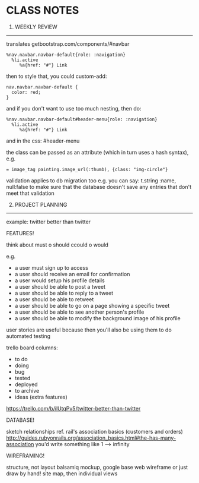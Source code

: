 CLASS NOTES
============


1. WEEKLY REVIEW
-----------------

translates getbootstrap.com/components/#navbar
``````````
%nav.navbar.navbar-default{role: :navigation}
  %li.active
     %a{href: "#"} Link
``````````

then to style that, you could custom-add:
````````````
nav.navbar.navbar-default {
  color: red;
}
``````````````

and if you don't want to use too much nesting, then do:
```````````````
%nav.navbar.navbar-default#header-menu{role: :navigation}
  %li.active
     %a{href: "#"} Link
````````````````
and in the css:
#header-menu 

the class can be passed as an attribute (which in turn uses a hash syntax), e.g.
````````
= image_tag painting.image_url(:thumb), {class: "img-circle"}
`````````

validation applies to db migration too
e.g. you can say: t.string :name, null:false
to make sure that the database doesn't save any entries that don't meet that validation


2. PROJECT PLANNING
--------------------

example: twitter better than twitter

FEATURES!

think about
must
o
should
ccould
o
would

e.g.
- a user must sign up to access
- a user should receive an email for confirmation
- a user would setup his profile details
- a user should be able to post a tweet
- a user should be able to reply to a tweet
- a user should be able to retweet
- a user should be able to go on a page showing a specific tweet
- a user should be able to see another person's profile
- a user should be able to modify the background image of his profile

user stories are useful because then you'll also be using them to do automated testing

trello board columns:
- to do
- doing
- bug
- tested
- deployed
- to archive
- ideas (extra features)

https://trello.com/b/ilUtqPv5/twitter-better-than-twitter


DATABASE!

sketch relationships
ref. rail's association basics (customers and orders)
http://guides.rubyonrails.org/association_basics.html#the-has-many-association
you'd write something like 1 --> infinity 


WIREFRAMING!

structure, not layout
balsamiq mockup, google base web wireframe
or just draw by hand!
site map, then individual views
